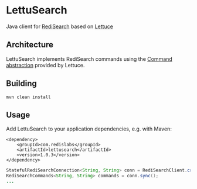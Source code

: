 # LettuSearch
Java client for [RediSearch](https://redisearch.io) based on [Lettuce](https://lettuce.io)

## Architecture
LettuSearch implements RediSearch commands using the [Command abstraction](https://lettuce.io/core/5.0.1.RELEASE/reference/#_custom_commands) provided by Lettuce.

## Building
```
mvn clean install
```

## Usage
Add LettuSearch to your application dependencies, e.g. with Maven:
```
<dependency>
	<groupId>com.redislabs</groupId>
	<artifactId>lettusearch</artifactId>
	<version>1.0.3</version>
</dependency>
```

```java
StatefulRediSearchConnection<String, String> conn = RediSearchClient.create("redis://localhost").connect();
RediSearchCommands<String, String> commands = conn.sync();
...
```
